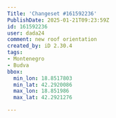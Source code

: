 ```yaml
---
Title: 'Changeset #161592236'
PublishDate: 2025-01-21T09:23:59Z
id: 161592236
user: dada24
comment: new roof orientation
created_by: iD 2.30.4
tags:
- Montenegro
- Budva
bbox:
  min_lon: 18.8517803
  min_lat: 42.2920086
  max_lon: 18.851986
  max_lat: 42.2921276

---
```

